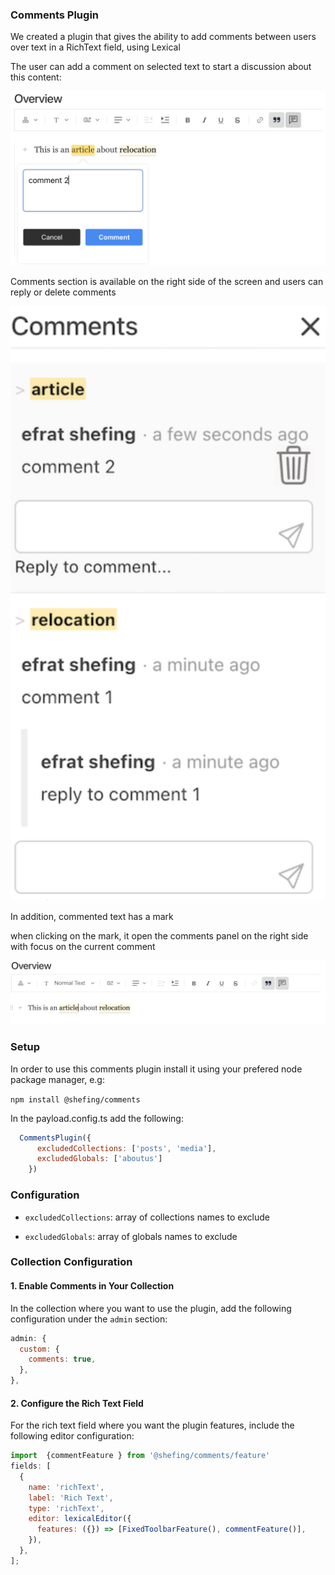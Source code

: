 ### Comments Plugin

We created a plugin that gives the ability to add comments between users over text in a RichText field, using Lexical

The user can add a comment on selected text to start a discussion about this content:

![img1.png](./images/img1.png)

Comments section is available on the right side of the screen and users can reply or delete comments

![img2.png](./images/img2.png)

In addition, commented text has a mark

when clicking on the mark, it open the comments panel on the right side with focus on the current comment

![img3.png](./images/img3.png)

### Setup

In order to use this comments plugin install it using your prefered node package manager, e.g:

`npm install @shefing/comments`

In the payload.config.ts add the following:
```javascript
  CommentsPlugin({
      excludedCollections: ['posts', 'media'],
      excludedGlobals: ['aboutus']
    })
```
### Configuration

- `excludedCollections`: array of collections names to exclude

- `excludedGlobals`: array of globals names to exclude

### Collection Configuration


#### 1. Enable Comments in Your Collection

In the collection where you want to use the plugin, add the following configuration under the `admin` section:

```javascript
admin: {
  custom: {
    comments: true,
  },
},
```

#### 2. Configure the Rich Text Field

For the rich text field where you want the plugin features, include the following editor configuration:

```javascript
import  {commentFeature } from '@shefing/comments/feature'
fields: [
  {
    name: 'richText',
    label: 'Rich Text',
    type: 'richText',
    editor: lexicalEditor({
      features: ({}) => [FixedToolbarFeature(), commentFeature()],
    }),
  },
];
```
